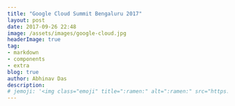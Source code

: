 ```yaml
---
title: "Google Cloud Summit Bengaluru 2017"
layout: post
date: 2017-09-26 22:48
image: /assets/images/google-cloud.jpg
headerImage: true
tag:
- markdown
- components
- extra
blog: true
author: Abhinav Das
description:
# jemoji: '<img class="emoji" title=":ramen:" alt=":ramen:" src="https://assets.github.com/images/icons/emoji/unicode/1f35c.png" height="20" width="20" align="absmiddle">'
---
```

